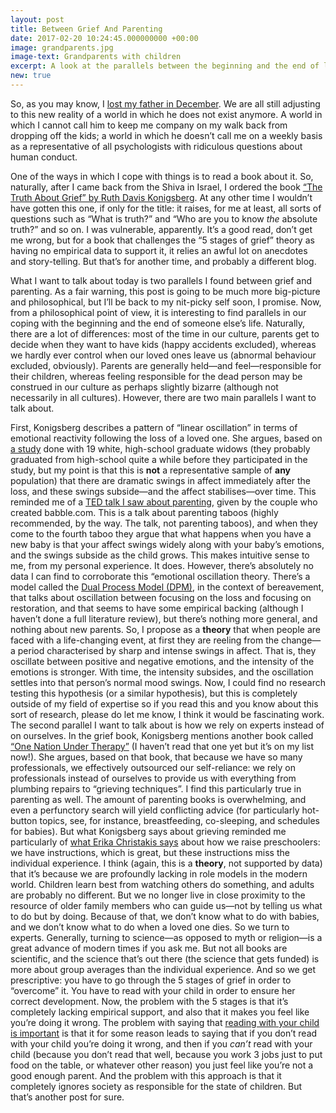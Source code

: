 ```yaml
---
layout: post
title: Between Grief And Parenting
date: 2017-02-20 10:24:45.000000000 +00:00
image: grandparents.jpg
image-text: Grandparents with children
excerpt: A look at the parallels between the beginning and the end of life
new: true
---
```


So, as you may know, I [lost my father in December](https://galpod.com/Reflections). We are all still adjusting to this new reality of a world in which he does not exist anymore. A world in which I cannot call him to keep me company on my walk back from dropping off the kids; a world in which he doesn’t call me on a weekly basis as a representative of all psychologists with ridiculous questions about human conduct.

One of the ways in which I cope with things is to read a book about it. So, naturally, after I came back from the Shiva in Israel, I ordered the book [“The Truth About Grief” by Ruth Davis Konigsberg](https://books.google.co.uk/books/about/The_Truth_About_Grief.html?id=xG41iEwdtYYC&redir_esc=y). At any other time I wouldn’t have gotten this one, if only for the title: it raises, for me at least, all sorts of questions such as “What is truth?” and “Who are you to know *the* absolute truth?” and so on. I was vulnerable, apparently. It’s a good read, don’t get me wrong, but for a book that challenges the “5 stages of grief” theory as having no empirical data to support it, it relies an awful lot on anecdotes and story-telling. But that’s for another time, and probably a different blog.

What I want to talk about today is two parallels I found between grief and parenting. As a fair warning, this post is going to be much more big-picture and philosophical, but I’ll be back to my nit-picky self soon, I promise. Now, from a philosophical point of view, it is interesting to find parallels in our coping with the beginning and the end of someone else’s life. Naturally, there are a lot of differences: most of the time in our culture, parents get to decide when they want to have kids (happy accidents excluded), whereas we hardly ever control when our loved ones leave us (abnormal behaviour excluded, obviously). Parents are generally held&mdash;and feel&mdash;responsible for their children, whereas feeling responsible for the dead person may be construed in our culture as perhaps slightly bizarre (although not necessarily in all cultures). However, there are two main parallels I want to talk about.

First, Konigsberg describes a pattern of “linear oscillation” in terms of emotional reactivity following the loss of a loved one. She argues, based on [a study](https://academic.oup.com/psychsocgerontology/article/59/4/P158/579000/Emotional-Well-Being-in-Recently-Bereaved-Widows-A) done with 19 white, high-school graduate widows (they probably graduated from high-school quite a while before they participated in the study, but my point is that this is **not** a representative sample of **any** population) that there are dramatic swings in affect immediately after the loss, and these swings subside&mdash;and the affect stabilises&mdash;over time. This reminded me of a [TED talk I saw about parenting](https://www.ted.com/talks/rufus_griscom_alisa_volkman_let_s_talk_parenting_taboos), given by the couple who created babble.com. This is a talk about parenting taboos (highly recommended, by the way. The talk, not parenting taboos), and when they come to the fourth taboo they argue that what happens when you have a new baby is that your affect swings widely along with your baby’s emotions, and the swings subside as the child grows. This makes intuitive sense to me, from my personal experience. It does. However, there’s absolutely no data I can find to corroborate this “emotional oscillation theory. There’s a model called the [Dual Process Model (DPM)](https://journals.sagepub.com/doi/abs/10.2190/OM.61.4.b), in the context of bereavement, that talks about oscillation between focusing on the loss and focusing on restoration, and that seems to have some empirical backing (although I haven’t done a full literature review), but there’s nothing more general, and nothing about new parents. So, I propose as a **theory** that when people are faced with a life-changing event, at first they are reeling from the change&mdash;a period characterised by sharp and intense swings in affect. That is, they oscillate between positive and negative emotions, and the intensity of the emotions is stronger. With time, the intensity subsides, and the oscillation settles into that person’s normal mood swings. Now, I could find no research testing this hypothesis (or a similar hypothesis), but this is completely outside of my field of expertise so if you read this and you know about this sort of research, please do let me know, I think it would be fascinating work.
The second parallel I want to talk about is how we rely on experts instead of on ourselves. In the grief book, Konigsberg mentions another book called [“One Nation Under Therapy”](https://www.goodreads.com/book/show/585853.One_Nation_Under_Therapy) (I haven’t read that one yet but it’s on my list now!). She argues, based on that book, that because we have so many professionals, we effectively outsourced our self-reliance: we rely on professionals instead of ourselves to provide us with everything from plumbing repairs to “grieving techniques”. I find this particularly true in parenting as well. The amount of parenting books is overwhelming, and even a perfunctory search will yield conflicting advice (for particularly hot-button topics, see, for instance, breastfeeding, co-sleeping, and schedules for babies). But what Konigsberg says about grieving reminded me particularly of [what Erika Christakis says](https://galpod.com/classroom-environment-and-learning) about how we raise preschoolers: we have instructions, which is great, but these instructions miss the individual experience. I think (again, this is a **theory**, not supported by data) that it’s because we are profoundly lacking in role models in the modern world. Children learn best from watching others do something, and adults are probably no different. But we no longer live in close proximity to the resource of older family members who can guide us&mdash;not by telling us what to do but by doing. Because of that, we don’t know what to do with babies, and we don’t know what to do when a loved one dies. So we turn to experts. Generally, turning to science&mdash;as opposed to myth or religion&mdash;is a great advance of modern times if you ask me. But not all books are scientific, and the science that’s out there (the science that gets funded) is more about group averages than the individual experience. And so we get prescriptive: you have to go through the 5 stages of grief in order to “overcome” it. You have to read with your child in order to ensure her correct development. Now, the problem with the 5 stages is that it’s completely lacking empirical support, and also that it makes you feel like you’re doing it wrong. The problem with saying that [reading with your child is important](https://galpod.com/talking-about-books-moms-sharing-books-with-toddlers) is that it for some reason leads to saying that if you don’t read with your child you’re doing it wrong, and then if you *can’t* read with your child (because you don’t read that well, because you work 3 jobs just to put food on the table, or whatever other reason) you just feel like you’re not a good enough parent. And the problem with this approach is that it completely ignores society as responsible for the state of children. But that’s another post for sure.
